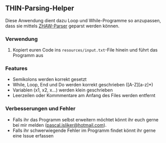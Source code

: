 ## THIN-Parsing-Helper

Diese Anwendung dient dazu Loop und While-Programme so anzupassen, dass sie mittels
[ZHAW-Parser](https://srv-lab-t-421.zhaw.ch/) geparst werden können. 

### Verwendung

1. Kopiert euren Code ins `resources/input.txt`-File hinein und führt das Programm aus

### Features

- Semikolons werden korrekt gesetzt
- While, Loop, End und Do werden korrekt geschrieben ([A-Z][a-z]*)
- Variablen (x1, x2, x...) werden klein geschrieben
- Leerzeilen oder Kommmentare am Anfang des Files werden entfernt

### Verbesserungen und Fehler

- Falls ihr das Programm selbst erweitern möchtet könnt ihr euch gerne bei mir melden (pascal.isliker@hotmail.com).
- Falls ihr schwerwiegende Fehler im Programm findet könnt ihr gerne eine Issue erfassen
